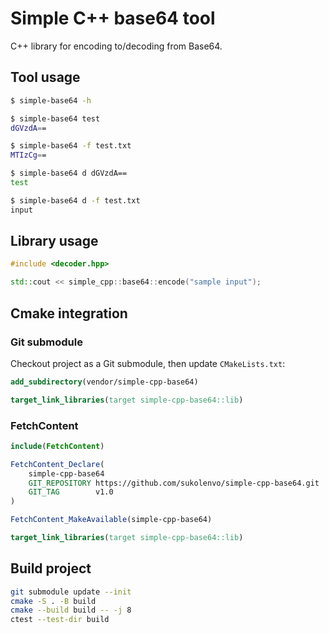 # Simple C++ base64 tool

C++ library for encoding to/decoding from Base64.

## Tool usage

```bash
$ simple-base64 -h

$ simple-base64 test
dGVzdA==

$ simple-base64 -f test.txt
MTIzCg==

$ simple-base64 d dGVzdA==
test

$ simple-base64 d -f test.txt
input
```

## Library usage

```cpp
#include <decoder.hpp>

std::cout << simple_cpp::base64::encode("sample input");
```

## Cmake integration

### Git submodule 
Checkout project as a Git submodule, then update `CMakeLists.txt`:
```cmake
add_subdirectory(vendor/simple-cpp-base64)

target_link_libraries(target simple-cpp-base64::lib) 
```

### FetchContent
```cmake
include(FetchContent)

FetchContent_Declare(
    simple-cpp-base64
    GIT_REPOSITORY https://github.com/sukolenvo/simple-cpp-base64.git
    GIT_TAG        v1.0
)

FetchContent_MakeAvailable(simple-cpp-base64)

target_link_libraries(target simple-cpp-base64::lib) 
```

## Build project

```bash
git submodule update --init
cmake -S . -B build
cmake --build build -- -j 8
ctest --test-dir build
```